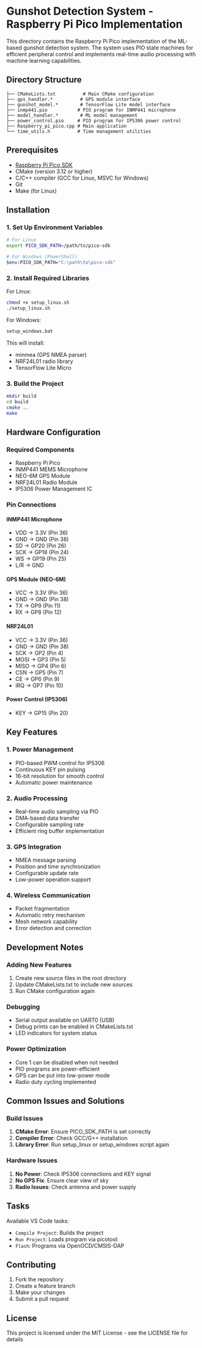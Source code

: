 # Gunshot Detection System - Raspberry Pi Pico Implementation

This directory contains the Raspberry Pi Pico implementation of the ML-based gunshot detection system. The system uses PIO state machines for efficient peripheral control and implements real-time audio processing with machine learning capabilities.

## Directory Structure
```
├── CMakeLists.txt          # Main CMake configuration
├── gps_handler.*          # GPS module interface
├── gunshot_model.*        # TensorFlow Lite model interface
├── inmp441.pio           # PIO program for INMP441 microphone
├── model_handler.*        # ML model management
├── power_control.pio     # PIO program for IP5306 power control
├── Raspberry_pi_pico.cpp # Main application
└── time_utils.h          # Time management utilities
```

## Prerequisites
- [Raspberry Pi Pico SDK](https://github.com/raspberrypi/pico-sdk)
- CMake (version 3.12 or higher)
- C/C++ compiler (GCC for Linux, MSVC for Windows)
- Git
- Make (for Linux)

## Installation

### 1. Set Up Environment Variables
```bash
# For Linux
export PICO_SDK_PATH=/path/to/pico-sdk

# For Windows (PowerShell)
$env:PICO_SDK_PATH="C:\path\to\pico-sdk"
```

### 2. Install Required Libraries
For Linux:
```bash
chmod +x setup_linux.sh
./setup_linux.sh
```

For Windows:
```cmd
setup_windows.bat
```

This will install:
- minmea (GPS NMEA parser)
- NRF24L01 radio library
- TensorFlow Lite Micro

### 3. Build the Project
```bash
mkdir build
cd build
cmake ..
make
```

## Hardware Configuration

### Required Components
- Raspberry Pi Pico
- INMP441 MEMS Microphone
- NEO-6M GPS Module
- NRF24L01 Radio Module
- IP5306 Power Management IC

### Pin Connections

#### INMP441 Microphone
- VDD → 3.3V (Pin 36)
- GND → GND (Pin 38)
- SD → GP20 (Pin 26)
- SCK → GP18 (Pin 24)
- WS → GP19 (Pin 25)
- L/R → GND

#### GPS Module (NEO-6M)
- VCC → 3.3V (Pin 36)
- GND → GND (Pin 38)
- TX → GP9 (Pin 11)
- RX → GP8 (Pin 12)

#### NRF24L01
- VCC → 3.3V (Pin 36)
- GND → GND (Pin 38)
- SCK → GP2 (Pin 4)
- MOSI → GP3 (Pin 5)
- MISO → GP4 (Pin 6)
- CSN → GP5 (Pin 7)
- CE → GP6 (Pin 9)
- IRQ → GP7 (Pin 10)

#### Power Control (IP5306)
- KEY → GP15 (Pin 20)

## Key Features

### 1. Power Management
- PIO-based PWM control for IP5306
- Continuous KEY pin pulsing
- 16-bit resolution for smooth control
- Automatic power maintenance

### 2. Audio Processing
- Real-time audio sampling via PIO
- DMA-based data transfer
- Configurable sampling rate
- Efficient ring buffer implementation

### 3. GPS Integration
- NMEA message parsing
- Position and time synchronization
- Configurable update rate
- Low-power operation support

### 4. Wireless Communication
- Packet fragmentation
- Automatic retry mechanism
- Mesh network capability
- Error detection and correction

## Development Notes

### Adding New Features
1. Create new source files in the root directory
2. Update CMakeLists.txt to include new sources
3. Run CMake configuration again

### Debugging
- Serial output available on UART0 (USB)
- Debug prints can be enabled in CMakeLists.txt
- LED indicators for system status

### Power Optimization
- Core 1 can be disabled when not needed
- PIO programs are power-efficient
- GPS can be put into low-power mode
- Radio duty cycling implemented

## Common Issues and Solutions

### Build Issues
1. **CMake Error**: Ensure PICO_SDK_PATH is set correctly
2. **Compiler Error**: Check GCC/G++ installation
3. **Library Error**: Run setup_linux or setup_windows script again

### Hardware Issues
1. **No Power**: Check IP5306 connections and KEY signal
2. **No GPS Fix**: Ensure clear view of sky
3. **Radio Issues**: Check antenna and power supply

## Tasks
Available VS Code tasks:
- `Compile Project`: Builds the project
- `Run Project`: Loads program via picotool
- `Flash`: Programs via OpenOCD/CMSIS-DAP

## Contributing
1. Fork the repository
2. Create a feature branch
3. Make your changes
4. Submit a pull request

## License
This project is licensed under the MIT License - see the LICENSE file for details

